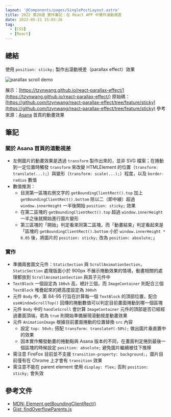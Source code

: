 ```yaml
---
layout: '@Components/pages/SinglePostLayout.astro'
title: 2022 第20週 實作筆記：在 React APP 中實作滾動視差
date: 2022-05-21 15:03:26
tag:
  - [CSS]
  - [React]
---
```


## 總結

使用 `position: sticky;` 製作出滾動視差（parallax effect）效果

![parallax scroll demo](/2022/react-parallax-scroll/react-parallax-scroll-demo.gif)

展示：[https://tzynwang.github.io/react-parallax-effect/](https://tzynwang.github.io/react-parallax-effect/)
原始碼：[https://github.com/tzynwang/react-parallax-effect/tree/feature/sticky](https://github.com/tzynwang/react-parallax-effect/tree/feature/sticky)
參考來源：[Asana](https://asana.com/?noredirect) 首頁的動畫效果

## 筆記

### 關於 Asana 首頁的滾動視差

- 左側圖片的動畫效果是透過 `transform` 製作出來的，並非 SVG 檔案；在捲動到一定位置時觸發 `transform` 來改變 HTMLElement 的位置（`transform: translate(...);`）與變形（`transform: scale(...);`）程度，以及 `border-radius` 數值
- 數值推測：
  - 目測第一區塊右側文字的 `getBoundingClientRect().top` 加上 `getBoundingClientRect().bottom` 除以二（即中線）超過 `window.innerHeight` 一半後開始 `position: sticky;` 效果
  - 在第二區塊的 `getBoundingClientRect().top` 超過 `window.innerHeight` 一半之後就開始進行圖片變形
  - 第三區塊的「開始」判定看來同第二區塊，而「動畫結束」判定看起來是「區塊的 `getBoundingClientRect().bottom` 小於 `window.innerHeight * 0.05` 後，將圖片的 `position: sticky;` 改為 `position: absolute;`」

### 實作

- 準備兩套圖文元件：`StaticSection` 與 `ScrollAnimationSection`，`StaticSection` 處理版面小於 900px 不展示捲動效果的情境，動畫相關的處理都放到 `ScrollAnimationSection` 與其子元件中
- `TextBlock` 一個設定為 `100vh` 高，總計三個，而 `ImageContainer` 則配合三個 `TextBlock` 堆疊起來的總高度設定為 `300vh`
- 元件 `Body` 中，第 84-95 行旨在計算每一個 `TextBlock` 的頂部位置，配合 `useWindowScrollTop()` 回傳的捲動數值可以判定目前畫面捲動到哪一個區塊
- 元件 `Body` 中的 `handleScroll` 會計算 `ImageContainer` 元件的頂部是否已經經過畫面頂端，若為 `true` 則開始準備展現滾動視差動畫效果
- 元件 `AnimationImage` 根據目前畫面捲動的位置替換 `src` 內容
  - 設定 `top: 50vh;` 搭配 `transform: translateY(-50%);` 做出圖片垂直置中的效果
  - 因本實作觸發動畫的捲動點與 Asana 版本的不同，在畫面判定捲到最後一個區塊的時候設定 `position: absolute;` 避免圖片繼續被往下推移
- 需注意 FireFox 目前並不支援 `transition-property: background;`，圖片目前僅有在 Chrome 上才會有 `transition` 效果
- 需注意不能在 parent element 使用 `display: flex;` 否則 `position: sticky;` 會失效

## 參考文件

- [MDN: Element.getBoundingClientRect()](https://developer.mozilla.org/en-US/docs/Web/API/Element/getBoundingClientRect)
- [Gist: findOverflowParents.js](https://gist.github.com/brandonjp/478cf6e32d90ab9cb2cd8cbb0799c7a7)
